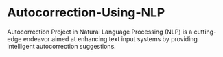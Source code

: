 # Autocorrection-Using-NLP
Autocorrection Project in Natural Language Processing (NLP) is a cutting-edge endeavor aimed at enhancing text input systems by providing intelligent autocorrection suggestions. 
